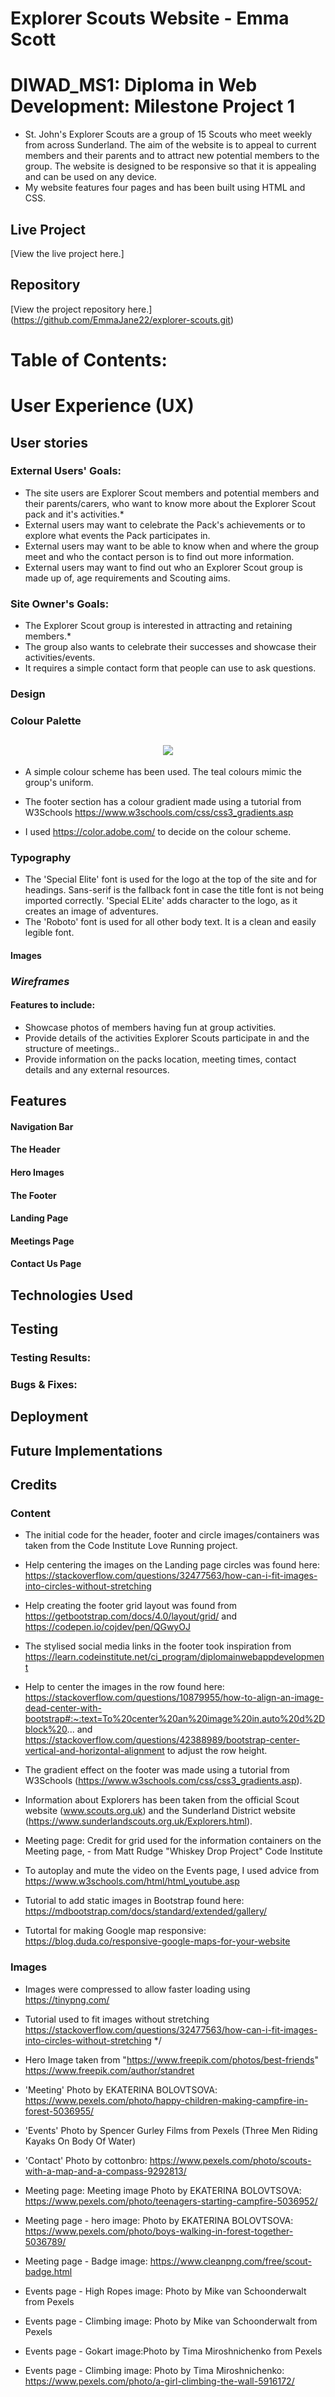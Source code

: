 # Explorer Scouts Website - Emma Scott
# DIWAD_MS1: Diploma in Web Development: Milestone Project 1
* St. John's Explorer Scouts are a group of 15 Scouts who meet weekly from across Sunderland. The aim of the website is to appeal to current members and their parents and to attract new potential members to the group. The website is designed to be responsive so that it is appealing and can be used on any device. 
* My website features four pages and has been built using HTML and CSS.

## Live Project
[View the live project here.] 

## Repository
[View the project repository here.] (https://github.com/EmmaJane22/explorer-scouts.git)

# Table of Contents:
 
# User Experience (UX)
## User stories
### External Users' Goals:
* The site users are Explorer Scout members and potential members and their parents/carers, who want to know more about the Explorer Scout pack and it's activities.* 
* External users may want to celebrate the Pack's achievements or to explore what events the Pack participates in.
* External users may want to be able to know when and where the group meet and who the contact person is to find out more information.
* External users may want to find out who an Explorer Scout group is made up of, age requirements and Scouting aims.  

### Site Owner's Goals:
* The Explorer Scout group is interested in attracting and retaining members.*
* The group also wants to celebrate their successes and showcase their activities/events.
* It requires a simple contact form that people can use to ask questions.

### Design
### Colour Palette
<h2 align="center"><img src="assests/readme/colour_scheme.png"></h2>

- A simple colour scheme has been used. The teal colours mimic the group's uniform. 

- The footer section has a colour gradient made using a tutorial from W3Schools https://www.w3schools.com/css/css3_gradients.asp

- I used https://color.adobe.com/ to decide on the colour scheme.

### Typography
- The 'Special Elite' font is used for the logo at the top of the site and for headings. Sans-serif is the fallback font in case the title font is not being imported correctly. 'Special ELite' adds character to the logo, as it creates an image of adventures.
- The 'Roboto' font is used for all other body text. It is a clean and easily legible font.

<!--Continue here-->

#### Images

### ***Wireframes***
#### Features to include:
- Showcase photos of members having fun at group activities.
- Provide details of the activities Explorer Scouts participate in and the structure of meetings..
- Provide information on the packs location, meeting times, contact details and any external resources. 
## Features
#### Navigation Bar
#### The Header
#### Hero Images
#### The Footer
#### Landing Page
#### Meetings Page
#### Contact Us Page
 
## Technologies Used
 
## Testing
### Testing Results:
### Bugs & Fixes:
 
## Deployment
## Future Implementations 
## Credits

### Content
- The initial code for the header, footer and circle images/containers was taken from the Code Institute Love Running project.
- Help centering the images on the Landing page circles was found here: https://stackoverflow.com/questions/32477563/how-can-i-fit-images-into-circles-without-stretching
- Help creating the footer grid layout was found from https://getbootstrap.com/docs/4.0/layout/grid/ and https://codepen.io/cojdev/pen/QGwyOJ
- The stylised social media links in the footer took inspiration from  https://learn.codeinstitute.net/ci_program/diplomainwebappdevelopment

- Help to center the images in the row found here: https://stackoverflow.com/questions/10879955/how-to-align-an-image-dead-center-with-bootstrap#:~:text=To%20center%20an%20image%20in,auto%20d%2Dblock%20...
and https://stackoverflow.com/questions/42388989/bootstrap-center-vertical-and-horizontal-alignment to adjust the row height.

- The gradient effect on the footer was made using a tutorial from W3Schools (https://www.w3schools.com/css/css3_gradients.asp).

- Information about Explorers has been taken from the official Scout website (www.scouts.org.uk) and the Sunderland District website (https://www.sunderlandscouts.org.uk/Explorers.html). 
- Meeting page: Credit for grid used for the information containers on the Meeting page, - from Matt Rudge "Whiskey Drop Project" Code Institute

- To autoplay and mute the video on the Events page, I used advice from https://www.w3schools.com/html/html_youtube.asp

- Tutorial to add static images in Bootstrap found here: https://mdbootstrap.com/docs/standard/extended/gallery/
- Tutortal for making Google map responsive: https://blog.duda.co/responsive-google-maps-for-your-website 


### Images
- Images were compressed to allow faster loading using https://tinypng.com/
- Tutorial used to fit images without stretching https://stackoverflow.com/questions/32477563/how-can-i-fit-images-into-circles-without-stretching */

- Hero Image taken from "https://www.freepik.com/photos/best-friends" https://www.freepik.com/author/standret

- 'Meeting' Photo by EKATERINA  BOLOVTSOVA: https://www.pexels.com/photo/happy-children-making-campfire-in-forest-5036955/

- 'Events' Photo by Spencer Gurley Films from Pexels (Three Men Riding Kayaks On Body Of Water)

- 'Contact' Photo by cottonbro: https://www.pexels.com/photo/scouts-with-a-map-and-a-compass-9292813/

- Meeting page: Meeting image Photo by EKATERINA  BOLOVTSOVA: https://www.pexels.com/photo/teenagers-starting-campfire-5036952/

- Meeting page - hero image: Photo by EKATERINA  BOLOVTSOVA: https://www.pexels.com/photo/boys-walking-in-forest-together-5036789/

- Meeting page - Badge image: https://www.cleanpng.com/free/scout-badge.html

- Events page - High Ropes image: Photo by Mike van Schoonderwalt from Pexels

- Events page - Climbing image: Photo by Mike van Schoonderwalt from Pexels

- Events page - Gokart image:Photo by Tima Miroshnichenko from Pexels

- Events page - Climbing image: Photo by Tima Miroshnichenko: https://www.pexels.com/photo/a-girl-climbing-the-wall-5916172/